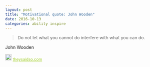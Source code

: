 ```yaml
---
layout: post
title: "Motivational quote: John Wooden"
date: 2016-10-13
categories: ability inspire
---
```

> Do not let what you cannot do interfere with what you can do.

John Wooden

<span style="z-index:50;font-size:0.9em;"><img src="https://theysaidso.com/branding/theysaidso.png" height="20" width="20" alt="theysaidso.com"/><a href="https://theysaidso.com" title="Powered by quotes from theysaidso.com" style="color: #9fcc25; margin-left: 4px; vertical-align: middle;">theysaidso.com</a></span>
